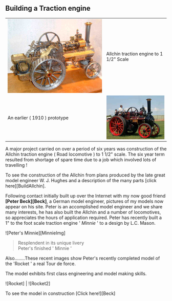 ## Building a Traction engine

<div align="center" class="image-table">
	<table>
		<tr>
			<td class="col2">
				<a href="buildallchin/index.html">
					<img src="/assets/jmm/afinishedallchin.jpg">
				</a>
			</td>
			<td class="col2">
				Allchin traction engine to 1 1/2" Scale
			</td>
		</tr>
		<tr>
			<td>
				An earlier ( 1910 ) prototype
			</td>
			<td>
				<img src="/assets/jmm/earlierfullsize.jpg">
			</td>
		</tr>
	</table>
</div>

A major project carried on over a period of six years was construction of the Allchin traction engine ( Road locomotive ) to 1 1/2" scale.
The six year term resulted from shortage of spare time due to a job which involved lots of travelling !

To see the construction of the Allchin from plans produced by the late great model engineer W. J. Hughes and a description of the many parts [click here][BuildAllchin].

Following contact initially built up over the Internet with my now good friend **[Peter Beck][Beck]**, a German model engineer, pictures of my models now appear on his site.
Peter is an accomplished model engineer and we share many interests, he has also built the Allchin and a number of locomotives, so appreciates the hours of application required.
Peter has recently built a 1" to the foot scale traction engine ' *Minnie* ' to a design by L.C. Mason.

![Peter's Minnie][MinnieImg]
> Resplendent in its unique livery  
> Peter's finished ' Minnie '

Also........These recent images show Peter's recently completed model of the 'Rocket ' a real Tour de force.

The model exhibits first class engineering and model making skills.

![Rocket] | ![Rocket2]

To see the model in construction [Click here!][Beck]